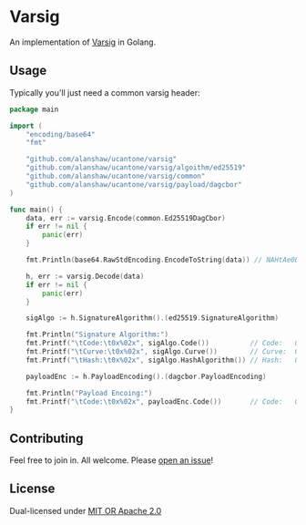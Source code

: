 # Varsig

An implementation of [Varsig](https://github.com/ChainAgnostic/varsig) in Golang.

## Usage

Typically you'll just need a common varsig header:

```go
package main

import (
	"encoding/base64"
	"fmt"

	"github.com/alanshaw/ucantone/varsig"
	"github.com/alanshaw/ucantone/varsig/algoithm/ed25519"
	"github.com/alanshaw/ucantone/varsig/common"
	"github.com/alanshaw/ucantone/varsig/payload/dagcbor"
)

func main() {
	data, err := varsig.Encode(common.Ed25519DagCbor)
	if err != nil {
		panic(err)
	}

	fmt.Println(base64.RawStdEncoding.EncodeToString(data)) // NAHtAe0BE3E

	h, err := varsig.Decode(data)
	if err != nil {
		panic(err)
	}

	sigAlgo := h.SignatureAlgorithm().(ed25519.SignatureAlgorithm)

	fmt.Println("Signature Algorithm:")
	fmt.Printf("\tCode:\t0x%02x", sigAlgo.Code())          // Code:   0xed
	fmt.Printf("\tCurve:\t0x%02x", sigAlgo.Curve())        // Curve:  0xed
	fmt.Printf("\tHash:\t0x%02x", sigAlgo.HashAlgorithm()) // Hash:   0x13

	payloadEnc := h.PayloadEncoding().(dagcbor.PayloadEncoding)

	fmt.Println("Payload Encoing:")
	fmt.Printf("\tCode:\t0x%02x", payloadEnc.Code())       // Code:   0x71
}
```

## Contributing

Feel free to join in. All welcome. Please [open an issue](https://github.com/alanshaw/ucantone/issues)!

## License

Dual-licensed under [MIT OR Apache 2.0](../LICENSE.md)
